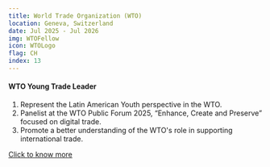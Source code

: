 ```yaml
---
title: World Trade Organization (WTO)
location: Geneva, Switzerland
date: Jul 2025 - Jul 2026
img: WTOFellow
icon: WTOLogo
flag: CH
index: 13
---
```


<h4 class="text-left text-[clamp(1.3rem,3vw,1.45rem)] text-black">WTO Young Trade Leader</h4>
  
<ol class="list-[circle]">
    <li class="ml-5 prose">
        Represent the Latin American Youth perspective in the WTO.
    </li>
    <li class="ml-5 prose">
        Panelist at the WTO Public Forum 2025, “Enhance, Create and Preserve” focused on digital trade.
    </li>
    <li class="ml-5 prose">
        Promote a better understanding of the WTO's role in supporting international trade.
    </li>
</ol>

<a href="wto_expanded" rel="noopener noreferrer" class="inline-block text-center border-2 border-main-green-dark bg-main-green hover:bg-main-green-dark text-white font-medium px-6 py-3 rounded-lg mt-4 transition-all duration-300 transform hover:scale-105 shadow-md hover:shadow-lg mx-auto max-w-[280px] w-full">
  <span class="flex items-center justify-center gap-2">
    Click to know more
  </span>
</a>
